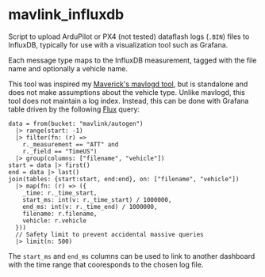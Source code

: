 # mavlink_influxdb

Script to upload ArduPilot or PX4 (not tested) dataflash logs (`.BIN`) files to InfluxDB, typically for use with a visualization tool such as Grafana.

Each message type maps to the InfluxDB measurement, tagged with the file name and optionally a vehicle name.

This tool was inspired my [Maverick's mavlogd tool](https://goodrobots.github.io/maverick/current/#/modules/analysis), but is standalone and does not make assumptions about the vehicle type. Unlike mavlogd, this tool does not maintain a log index. Instead, this can be done with Grafana table driven by the following [Flux](https://www.influxdata.com/products/flux/) query:
```
data = from(bucket: "mavlink/autogen")
  |> range(start: -1)
  |> filter(fn: (r) =>
    r._measurement == "ATT" and
    r._field == "TimeUS")
  |> group(columns: ["filename", "vehicle"])
start = data |> first()
end = data |> last()
join(tables: {start:start, end:end}, on: ["filename", "vehicle"])
  |> map(fn: (r) => ({
    _time: r._time_start,
    start_ms: int(v: r._time_start) / 1000000,
    end_ms: int(v: r._time_end) / 1000000,
    filename: r.filename,
    vehicle: r.vehicle
  }))
  // Safety limit to prevent accidental massive queries
  |> limit(n: 500)
```

The `start_ms` and `end_ms` columns can be used to link to another dashboard with the time range that cooresponds to the chosen log file.